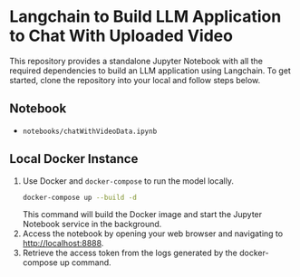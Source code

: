 # Langchain to Build LLM Application to Chat With Uploaded Video

This repository provides a standalone Jupyter Notebook with all the required dependencies to build an LLM application using Langchain. To get started, clone the repository into your local and follow steps below.

## Notebook
- `notebooks/chatWithVideoData.ipynb`

## Local Docker Instance
1. Use Docker and `docker-compose` to run the model locally.
   ```bash
   docker-compose up --build -d
   ```
   This command will build the Docker image and start the Jupyter Notebook service in the background.
2. Access the notebook by opening your web browser and navigating to [http://localhost:8888](http://localhost:8888).
3. Retrieve the access token from the logs generated by the docker-compose up command.
